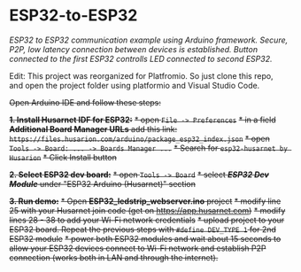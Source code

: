 # ESP32-to-ESP32
*ESP32 to ESP32 communication example using Arduino framework. Secure, P2P, low latency connection between devices is established. Button connected to the first ESP32 controlls LED connected to second ESP32.*


Edit: This project was reorganized for Platfromio. So just clone this repo, and open the project folder using platformio and Visual Studio Code.


~~Open Arduino IDE and follow these steps:~~

~~**1. Install Husarnet IDF for ESP32:**~~
~~* open ```File -> Preferences```~~
~~* in a field **Additional Board Manager URLs** add this link: `https://files.husarion.com/arduino/package_esp32_index.json`~~
~~* open ```Tools -> Board: ... -> Boards Manager ...```~~
~~* Search for `esp32-husarnet by Husarion`~~
~~* Click Install button~~

~~**2. Select ESP32 dev board:**~~
~~* open ```Tools -> Board```~~
~~* select ***ESP32 Dev Module*** under "ESP32 Arduino (Husarnet)" section~~

~~**3. Run demo:**~~
~~* Open **ESP32_ledstrip_webserver.ino** project~~
~~* modify line 25 with your Husarnet join code (get on https://app.husarnet.com)~~
~~* modify lines 28 - 38 to add your Wi-Fi network credentials~~
~~* upload project to your ESP32 board. Repeat the previous steps with ```#define DEV_TYPE 1``` for 2nd ESP32 module~~
~~* power both ESP32 modules and wait about 15 seconds to allow your ESP32 devices connect to Wi-Fi network and establish P2P connection (works both in LAN and through the internet).~~


